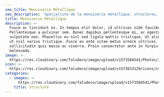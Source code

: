 ```yaml
---
seo_title: Menuiserie Métallique
seo_description: 'Spécialiste de la menuiserie métallique, structures, enseignes...'
title: Menuiserie Métallique
description: >-
  Fusce ac tincidunt ex. In tempus elit dolor, id ultrices nibh faucibus quis.
  Pellentesque a pulvinar sem. Donec dapibus pellentesque mi, ac egestas nisi
  vulputate non. Phasellus eu nisl sed ligula mattis tristique. Ut aliquet justo
  ut nisl varius tristique. Fusce eu ante vitae metus ornare ultrices. Quisque
  sollicitudin quis massa ac viverra. Proin consectetur ante in turpis porttitor
  malesuada.
image: >-
  https://res.cloudinary.com/faludeco/image/upload/v1573584541/Photos/img401_z8ljfm.jpg
icon: >-
  https://res.cloudinary.com/faludeco/image/upload/v1573633129/icons/steem_ev4kov.png
categories:
  - images: >-
      https://res.cloudinary.com/faludeco/image/upload/v1573584541/Photos/img401_z8ljfm.jpg
    title: Structure
---
```


